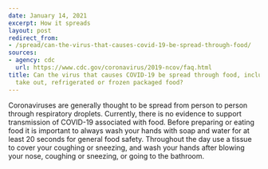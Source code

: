```yaml
---
date: January 14, 2021
excerpt: How it spreads
layout: post
redirect_from:
- /spread/can-the-virus-that-causes-covid-19-be-spread-through-food/
sources:
- agency: cdc
  url: https://www.cdc.gov/coronavirus/2019-ncov/faq.html
title: Can the virus that causes COVID-19 be spread through food, including restaurant
  take out, refrigerated or frozen packaged food?
---
```


Coronaviruses are generally thought to be spread from person to person through respiratory droplets. Currently, there is no evidence to support transmission of COVID-19 associated with food. Before preparing or eating food it is important to always wash your hands with soap and water for at least 20 seconds for general food safety. Throughout the day use a tissue to cover your coughing or sneezing, and wash your hands after blowing your nose, coughing or sneezing, or going to the bathroom.